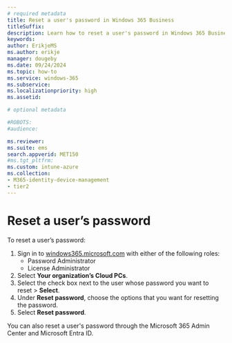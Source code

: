 ```yaml
---
# required metadata
title: Reset a user's password in Windows 365 Business
titleSuffix:
description: Learn how to reset a user's password in Windows 365 Business
keywords:
author: ErikjeMS  
ms.author: erikje
manager: dougeby
ms.date: 09/24/2024
ms.topic: how-to
ms.service: windows-365
ms.subservice: 
ms.localizationpriority: high
ms.assetid: 

# optional metadata

#ROBOTS:
#audience:

ms.reviewer: 
ms.suite: ems
search.appverid: MET150
#ms.tgt_pltfrm:
ms.custom: intune-azure
ms.collection:
- M365-identity-device-management
- tier2
---
```


# Reset a user’s password

To reset a user’s password:

1. Sign in to [windows365.microsoft.com](https://windows365.microsoft.com) with either of the following roles:
    - Password Administrator
    - License Administrator
1. Select **Your organization’s Cloud PCs**.
1. Select the check box next to the user whose password you want to reset > **Select**.
1. Under **Reset password**, choose the options that you want for resetting the password.
1. Select **Reset password**.

You can also reset a user's password through the Microsoft 365 Admin Center and Microsoft Entra ID.
